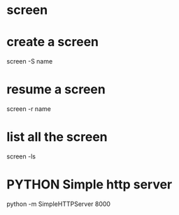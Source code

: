 # screen
# create a screen
screen -S name

# resume a screen

screen -r name

# list all the screen  
screen -ls


# PYTHON Simple http server

python -m SimpleHTTPServer 8000
